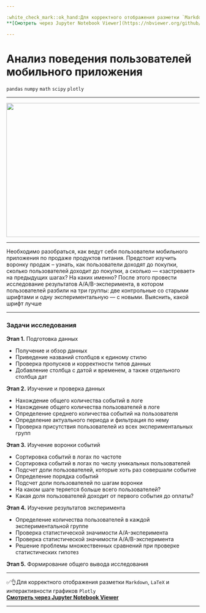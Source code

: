 ```yaml
---

:white_check_mark::ok_hand:Для корректного отображения разметки `Markdown`, `LaTeX` и интерактивности графиков `Plotly` </br>
**[Cмотреть через Jupyter Notebook Viewer](https://nbviewer.org/github/NikitaGirya/YaP_DA_2021/blob/main/09_analysis_user_behavior/Girya_analysis_user_behavior.ipynb)**

---
```


# Анализ поведения пользователей мобильного приложения

`pandas`  `numpy`  `math`  `scipy`  `plotly`

---

<p align='center'>
  <img src='https://www.affde.com/uploads/article/84322/kl5ULCEKzke6Yrd0.gif' width=700 height=350 />
</p>

---

Необходимо разобраться, как ведут себя пользователи мобильного приложения по продаже продуктов питания. Предстоит изучить воронку продаж – узнать, как пользователи доходят до покупки, сколько пользователей доходит до покупки, а сколько — «застревает» на предыдущих шагах? На каких именно? После этого провести исследование результатов A/A/B-эксперимента, в котором пользователей разбили на три группы: две контрольные со старыми шрифтами и одну экспериментальную — с новыми. Выяснить, какой шрифт лучше

---

### Задачи исследования


**Этап 1.** Подготовка данных

* Получение и обзор данных
* Приведение названий столбцов к единому стилю
* Проверка пропусков и корректности типов данных
* Добавление столбца с датой и временем, а также отдельного столбца дат

**Этап 2.** Изучение и проверка данных

* Нахождение общего количества событий в логе
* Нахождение общего количества пользователей в логе
* Определение среднего количества событий на пользователя
* Определение актуального периода и фильтрация по нему
* Проверка присутствия пользователей из всех экспериментальных групп

**Этап 3.** Изучение воронки событий

* Сортировка событий в логах по частоте
* Сортировка событий в логах по числу уникальных пользователей
* Подсчет доли пользователей, которые хоть раз совершали событие
* Определение порядка событий
* Подсчет доли пользователей по шагам воронки 
* На каком шаге теряется больше всего пользователей? 
* Какая доля пользователей доходит от первого события до оплаты?

**Этап 4.** Изучение результатов эксперимента

* Определение количества пользователей в каждой экспериментальной группе
* Проверка статистической значимости A/A-эксперимента
* Проверка статистической значимости A/A/B-эксперимента
* Решение проблемы множественных сравнений при проверке статистических гипотез

**Этап 5.** Формирование общего вывода исследования

---

:white_check_mark::ok_hand:Для корректного отображения разметки `Markdown`, `LaTeX` и интерактивности графиков `Plotly` </br>
**[Cмотреть через Jupyter Notebook Viewer](https://nbviewer.org/github/NikitaGirya/YaP_DA_2021/blob/main/09_analysis_user_behavior/Girya_analysis_user_behavior.ipynb)**

---
